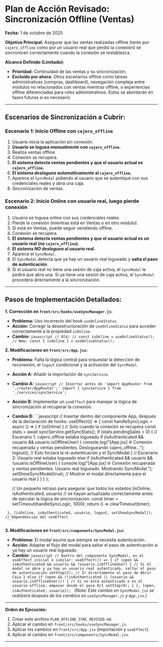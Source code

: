 # Plan de Acción Revisado: Sincronización Offline (Ventas)

**Fecha:** 1 de octubre de 2025

**Objetivo Principal:** Asegurar que las ventas realizadas offline (tanto por `cajero_offline` como por un usuario real que perdió la conexión) se sincronicen correctamente cuando la conexión se restablezca.

**Alcance Definido (Limitado):**
*   **Prioridad:** Continuidad de las ventas y su sincronización.
*   **Excluido por ahora:** Otros escenarios offline como tareas administrativas (compras, dashboard), navegación compleja entre módulos no relacionados con ventas mientras offline, o experiencias offline diferenciadas para roles administrativos. Estos se abordarán en fases futuras si es necesario.

---

## Escenarios de Sincronización a Cubrir:

### Escenario 1: Inicio Offline con `cajero_offline`
1.  Usuario inicia la aplicación sin conexión.
2.  **Usuario se loguea *manualmente* con `cajero_offline`.**
3.  Realiza ventas offline.
4.  Conexión se recupera.
5.  **El sistema detecta ventas pendientes y que el usuario actual es `cajero_offline`.**
6.  **El sistema *desloguea automáticamente* al `cajero_offline`.**
7.  Aparece el `SyncModal` pidiendo al usuario que se autentique con sus credenciales reales y abra una caja.
8.  Sincronización de ventas.

### Escenario 2: Inicio Online con usuario real, luego pierde conexión
1.  Usuario se loguea online con sus credenciales reales.
2.  Pierde la conexión (mientras está en Ventas o en otro módulo).
3.  Si está en Ventas, puede seguir vendiendo offline.
4.  Conexión se recupera.
5.  **El sistema detecta ventas pendientes y que el usuario actual es un usuario real (no `cajero_offline`).**
6.  **El sistema *NO desloguea* al usuario real.**
7.  Aparece el `SyncModal`.
8.  El `SyncModal` detecta que ya hay un usuario real logueado y **salta el paso de autenticación**.
9.  Si el usuario real no tiene una sesión de caja activa, el `SyncModal` le pedirá que abra una. Si ya tiene una sesión de caja activa, el `SyncModal` procederá directamente a la sincronización.

---

## Pasos de Implementación Detallados:

**1. Corrección en `front/src/hooks/useSyncManager.js`:**
   *   **Problema:** Uso incorrecto del hook `useOnlineStatus`.
   *   **Acción:** Corregir la desestructuración de `useOnlineStatus` para acceder correctamente a la propiedad `isOnline`.
   *   **Cambio:**
     ```javascript
     // Old:
     // const isOnline = useOnlineStatus();
     // New:
     const { isOnline } = useOnlineStatus();
     ```

**2. Modificaciones en `front/src/App.jsx`:**
   *   **Problema:** Falta la lógica central para orquestar la detección de reconexión, el `logout` condicional y la activación del `SyncModal`.
   *   **Acción A:** Añadir la importación de `syncService`.
   *   **Cambio A:**
     ```javascript
     // Insertar antes de 'import AppRouter from './router/AppRouter';'
     import { syncService } from './services/syncService';
     ```
   *   **Acción B:** Implementar un `useEffect` para manejar la lógica de sincronización al recuperar la conexión.
   *   **Cambio B:**
     ```javascript
     // Insertar dentro del componente App, después de la declaración de hooks:
     useEffect(() => {
       const handleSyncLogic = async () => {
         if (isOnline) { // Solo cuando la conexión se recupera
           const stats = await syncService.getSyncStats();
           if (stats.pendingSales > 0) {
             // Escenario 1: cajero_offline estaba logueado
             if (isAuthenticated && usuario && usuario.isOfflineUser) {
               console.log("[App.jsx] 🌐 Conexión recuperada y ventas pendientes. Deslogueando cajero_offline...");
               logout(); // Esto forzará la re-autenticación y el SyncModal
             }
             // Escenario 2: Usuario real estaba logueado
             else if (isAuthenticated && usuario && !usuario.isOfflineUser) {
               console.log("[App.jsx] 🌐 Conexión recuperada y ventas pendientes. Usuario real logueado. Mostrando SyncModal.");
               setShowSyncModal(true); // Mostrar el modal directamente para el usuario real
             }
           }
         }
       };

       // Un pequeño retraso para asegurar que todos los estados (isOnline, isAuthenticated, usuario)
       // se hayan actualizado correctamente antes de ejecutar la lógica de sincronización.
       const timer = setTimeout(handleSyncLogic, 1000);
       return () => clearTimeout(timer);

     }, [isOnline, isAuthenticated, usuario, logout, setShowSyncModal]); // Dependencias del useEffect
     ```

**3. Modificaciones en `front/src/components/SyncModal.jsx`:**
   *   **Problema:** El modal asume que siempre se necesita autenticación.
   *   **Acción:** Adaptar el flujo del modal para saltar el paso de autenticación si ya hay un usuario real logueado.
   *   **Cambio:**
     ```javascript
     // Dentro del componente SyncModal, en el useEffect inicial o similar:
     useEffect(() => {
       if (open && isAuthenticated && usuario && !usuario.isOfflineUser) {
         // Si el modal se abre y ya hay un usuario real autenticado, saltar el paso de autenticación
         setStep(2); // Ir directamente al paso de Abrir Caja
       } else if (open && (!isAuthenticated || (usuario && usuario.isOfflineUser))) {
         // Si no está autenticado o es el usuario offline, empezar desde el paso 0/1
         setStep(0);
       }
     }, [open, isAuthenticated, usuario]);
     ```
     *(Nota: Este cambio en `SyncModal.jsx` se realizará después de los cambios en `useSyncManager.js` y `App.jsx`.)*

---

**Orden de Ejecución:**
1.  Crear este archivo `PLAN_OFFLINE_SYNC_REVISED.md`.
2.  Aplicar el cambio en `front/src/hooks/useSyncManager.js`.
3.  Aplicar los cambios en `front/src/App.jsx` (importación y `useEffect`).
4.  Aplicar el cambio en `front/src/components/SyncModal.jsx`.

---